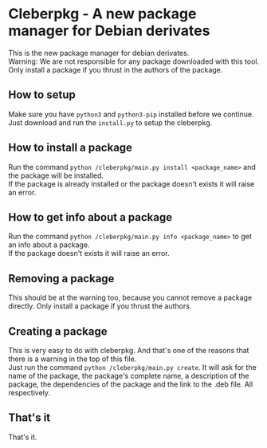 # Cleberpkg - A new package manager for Debian derivates

This is the new package manager for debian derivates.<br>
Warning: We are not responsible for any package downloaded with this tool. Only install a package if you thrust in the authors of the package.

## How to setup

Make sure you have `python3` and `python3-pip` installed before we continue.<br>
Just download and run the `install.py` to setup the cleberpkg.

## How to install a package

Run the command `python /cleberpkg/main.py install <package_name>` and the package will be installed.<br>
If the package is already installed or the package doesn't exists it will raise an error.

## How to get info about a package

Run the command `python /cleberpkg/main.py info <package_name>` to get an info about a package.<br>
If the package doesn't exists it will raise an error.

## Removing a package

This should be at the warning too, because you cannot remove a package directly. Only install a package if you thrust the authors.

## Creating a package

This is very easy to do with cleberpkg. And that's one of the reasons that there is a warning in the top of this file.<br>
Just run the command `python /cleberpkg/main.py create`. It will ask for the name of the package, the package's complete name, a description of the package, the dependencies of the package and the link to the .deb file. All respectively.

## That's it

That's it.
